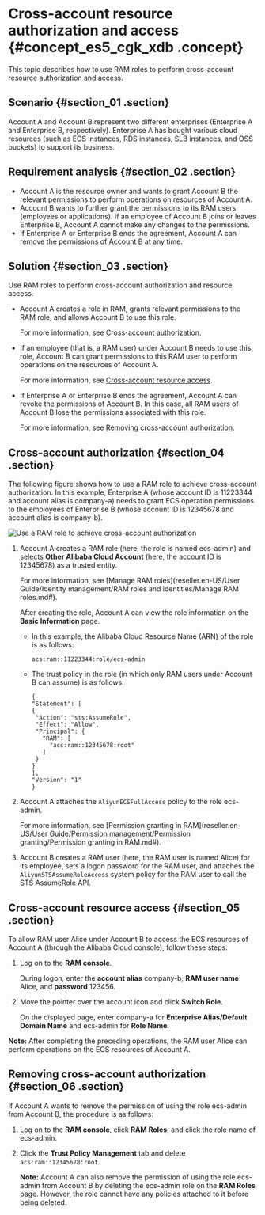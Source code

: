 # Cross-account resource authorization and access {#concept_es5_cgk_xdb .concept}

This topic describes how to use RAM roles to perform cross-account resource authorization and access.

## Scenario {#section_01 .section}

Account A and Account B represent two different enterprises \(Enterprise A and Enterprise B, respectively\). Enterprise A has bought various cloud resources \(such as ECS instances, RDS instances, SLB instances, and OSS buckets\) to support its business.

## Requirement analysis {#section_02 .section}

-   Account A is the resource owner and wants to grant Account B the relevant permissions to perform operations on resources of Account A.
-   Account B wants to further grant the permissions to its RAM users \(employees or applications\). If an employee of Account B joins or leaves Enterprise B, Account A cannot make any changes to the permissions.
-   If Enterprise A or Enterprise B ends the agreement, Account A can remove the permissions of Account B at any time.

## Solution {#section_03 .section}

Use RAM roles to perform cross-account authorization and resource access.

-   Account A creates a role in RAM, grants relevant permissions to the RAM role, and allows Account B to use this role.

    For more information, see [Cross-account authorization](#).

-   If an employee \(that is, a RAM user\) under Account B needs to use this role, Account B can grant permissions to this RAM user to perform operations on the resources of Account A.

    For more information, see [Cross-account resource access](#).

-   If Enterprise A or Enterprise B ends the agreement, Account A can revoke the permissions of Account B. In this case, all RAM users of Account B lose the permissions associated with this role.

    For more information, see [Removing cross-account authorization](#).


## Cross-account authorization {#section_04 .section}

The following figure shows how to use a RAM role to achieve cross-account authorization. In this example, Enterprise A \(whose account ID is 11223344 and account alias is company-a\) needs to grant ECS operation permissions to the employees of Enterprise B \(whose account ID is 12345678 and account alias is company-b\).

![Use a RAM role to achieve cross-account authorization](images/14408_en-US.png "Use a RAM role to achieve cross-account authorization")

1.  Account A creates a RAM role \(here, the role is named ecs-admin\) and selects **Other Alibaba Cloud Account** \(here, the account ID is 12345678\) as a trusted entity.

    For more information, see [Manage RAM roles](reseller.en-US/User Guide/Identity management/RAM roles and identities/Manage RAM roles.md#).

    After creating the role, Account A can view the role information on the **Basic Information** page.

    -   In this example, the Alibaba Cloud Resource Name \(ARN\) of the role is as follows:

        ```
        acs:ram::11223344:role/ecs-admin
        ```

    -   The trust policy in the role \(in which only RAM users under Account B can assume\) is as follows:

        ```
        {
        "Statement": [
        {
         "Action": "sts:AssumeRole",
         "Effect": "Allow",
         "Principal": {
           "RAM": [
             "acs:ram::12345678:root"
           ]
         }
        }
        ],
        "Version": "1"
        }
        ```

2.  Account A attaches the `AliyunECSFullAccess` policy to the role ecs-admin.

    For more information, see [Permission granting in RAM](reseller.en-US/User Guide/Permission management/Permission granting/Permission granting in RAM.md#).

3.  Account B creates a RAM user \(here, the RAM user is named Alice\) for its employee, sets a logon password for the RAM user, and attaches the `AliyunSTSAssumeRoleAccess` system policy for the RAM user to call the STS AssumeRole API.

## Cross-account resource access {#section_05 .section}

To allow RAM user Alice under Account B to access the ECS resources of Account A \(through the Alibaba Cloud console\), follow these steps:

1.  Log on to the **RAM console**.

    During logon, enter the **account alias** company-b, **RAM user name** Alice, and **password** 123456.

2.  Move the pointer over the account icon and click **Switch Role**.

    On the displayed page, enter company-a for **Enterprise Alias/Default Domain Name** and ecs-admin for **Role Name**.


**Note:** After completing the preceding operations, the RAM user Alice can perform operations on the ECS resources of Account A.

## Removing cross-account authorization {#section_06 .section}

If Account A wants to remove the permission of using the role ecs-admin from Account B, the procedure is as follows:

1.  Log on to the **RAM console**, click **RAM Roles**, and click the role name of ecs-admin.
2.  Click the **Trust Policy Management** tab and delete `acs:ram::12345678:root`.

    **Note:** Account A can also remove the permission of using the role ecs-admin from Account B by deleting the ecs-admin role on the **RAM Roles** page. However, the role cannot have any policies attached to it before being deleted.


